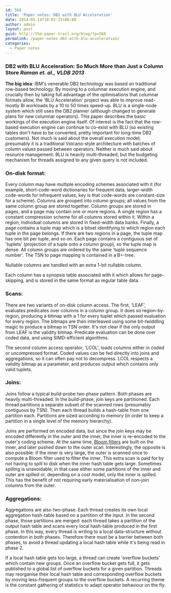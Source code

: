 ```yaml
---
id: 568
title: 'Paper notes: DB2 with BLU Acceleration'
date: 2014-05-14T18:02:15+00:00
author: admin
layout: post
guid: http://the-paper-trail.org/blog/?p=568
permalink: /paper-notes-db2-with-blu-acceleration/
categories:
  - Paper notes
---
```

### DB2 with BLU Acceleration: So Much More than Just a Column Store</a> _Raman et. al., VLDB 2013_

**The big idea**: IBM's venerable DB2 technology was based on traditional row-based technology. By moving to a columnar execution engine, and crucially then by taking full advantage of the optimisations that columnar formats allow, the 'BLU Acceleration' project was able to improve read-mostly BI workloads by a 10 to 50 times speed-up. <!--more-->BLU is a single-node system which still uses the DB2 planner (although changed to generate plans for new columnar operators). This paper describes the basic workings of the execution engine itself. Of interest is the fact that the row-based execution engine can continue to co-exist with BLU (so existing tables don't have to be converted, pretty important for long-time DB2 customers). Not much is said about the overall execution model; presumably it is a traditional Volcano-style architecture with batches of column values passed between operators. Neither is much said about resource management: BLU is heavily multi-threaded, but the budgeting mechanism for threads assigned to any given query is not included.

### On-disk format:

Every column may have multiple encoding schemes associated with it (for example, short-code-word dictionaries for frequent data, larger-width code-words for infrequent values; key is that code-words are constant-size for a scheme). Columns are grouped into column groups; all values from the same column group are stored together. Column groups are stored in pages, and a page may contain one or more regions. A single region has a constant compression scheme for all columns stored within it. Within a region, individual columns are stored in fixed-width data banks. Finally, a page contains a tuple map which is a bitset identifying to which region each tuple in the page belongs. If there are two regions in a page, the tuple map has one bit per tuple, and so on. Each page contains a contiguous set of 'tuplets' (projection of a tuple onto a column group), so the tuple map is dense. All column groups are ordered by the same 'tuple sequence number'. The TSN to page mapping is contained in a B+-tree.

Nullable columns are handled with an extra 1-bit nullable column.

Each column has a synopsis table associated with it which allows for page-skipping, and is stored in the same format as regular table data.

### Scans:

There are two variants of on-disk column access. The first, 'LEAF', evaluates predicates over columns in a column group. It does so region-by-region, producing a bitmap with a 1 for every tuplet which passed evaluation for every region. The bitmaps are then interleaved using some bit-twiddling magic to produce a bitmap in TSN order. It's not clear if the only output from LEAF is the validity bitmap. Predicate evaluation can be done over coded data, and using SIMD-efficient algorithms.

The second column access operator, 'LCOL', loads columns either in coded or uncompressed format. Coded values can be fed directly into joins and aggregations, so it can often pay not to decompress. LCOL respects a validity bitmap as a parameter, and produces output which contains only valid tuplets.

### Joins:

Joins follow a typical build-probe two phase pattern. Both phases are heavily multi-threaded. In the build-phase, join keys are partitioned. Each thread partitions a separate subset of the scanned rows (presumably contiguous by TSN). Then each thread builds a hash-table from one partition each. Partitions are sized according to memory (in order to keep a partition in a single level of the memory hierarchy).

Joins are performed on encoded data, but since the join keys may be encoded differently in the outer and the inner, the inner is re-encoded to the outer's coding scheme. At the same time, [Bloom filters](http://en.wikipedia.org/wiki/Bloom_filter) are built on the inner, and later pushed down to the outer scan. Interestingly, the opposite is also possible: if the inner is very large, the outer is scanned once to compute a Bloom filter used to filter the inner. This extra scan is paid for by not having to spill to disk when the inner hash table gets large. Sometimes spilling is unavoidable; in that case either some partitions of the inner and outer are spilled or, depending on a cost model, only the inner is spilled. This has the benefit of not requiring early materialisation of non-join columns from the outer.

### Aggregations:

Aggregations are also two-phase. Each thread creates its own local aggregation hash-table based on a partition of the input. In the second phase, those partitions are merged: each thread takes a partition of the output hash table and scans every local hash-table produced in the first phase. In this way, every thread is writing to a local data-structure without contention in both phases. Therefore there must be a barrier between both phases, to avoid a thread updating a local hash table while it's being read in phase 2.

If a local hash table gets too large, a thread can create 'overflow buckets' which contain new groups. Once an overflow bucket gets full, it gets published to a global list of overflow buckets for a given partition. Threads may reorganise their local hash table and corresponding overflow buckets by moving less-frequent groups to the overflow buckets. A recurring theme is the constant gathering of statistics to adapt operator behaviour on the fly.
